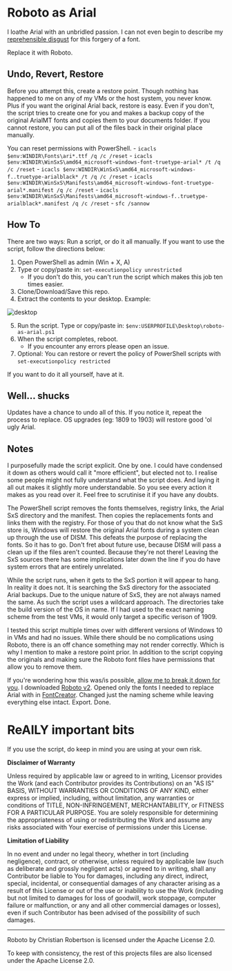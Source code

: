 # Roboto as Arial

I loathe Arial with an unbridled passion. I can not even begin to describe my [reprehensible disgust](https://www.google.com/search?q=arial+is+bad) for this forgery of a font.

Replace it with Roboto.

## Undo, Revert, Restore

Before you attempt this, create a restore point. Though nothing has happened to me on any of my VMs or the host system, you never know. Plus if you want the original Arial back, restore is easy. Even if you don't, the script tries to create one for you and makes a backup copy of the original ArialMT fonts and copies them to your documents folder. If you cannot restore, you can put all of the files back in their original place manually.

You can reset permissions with PowerShell.
    - `icacls $env:WINDIR\Fonts\ari*.ttf /q /c /reset`
    - `icacls $env:WINDIR\WinSxS\amd64_microsoft-windows-font-truetype-arial* /t /q /c /reset`
    - `icacls $env:WINDIR\WinSxS\amd64_microsoft-windows-f..truetype-arialblack* /t /q /c /reset`
    - `icacls $env:WINDIR\WinSxS\Manifests\amd64_microsoft-windows-font-truetype-arial*.manifest /q /c /reset`
    - `icacls $env:WINDIR\WinSxS\Manifests\amd64_microsoft-windows-f..truetype-arialblack*.manifest /q /c /reset`
    - `sfc /sannow`

## How To

There are two ways: Run a script, or do it all manually. If you want to use the script, follow the directions below:

1. Open PowerShell as admin (Win + X, A)
2. Type or copy/paste in: `set-executionpolicy unrestricted`
    - If you don't do this, you can't run the script which makes this job ten times easier.
3. Clone/Download/Save this repo.
4. Extract the contents to your desktop. Example:

![desktop](https://i.imgur.com/efgsOKH.png)

5. Run the script. Type or copy/paste in: `$env:USERPROFILE\Desktop\roboto-as-arial.ps1`
6. When the script completes, reboot.
    - If you encounter any errors please open an issue.
7. Optional: You can restore or revert the policy of PowerShell scripts with `set-executionpolicy restricted`

If you want to do it all yourself, have at it.

## Well... shucks

Updates have a chance to undo all of this. If you notice it, repeat the process to replace. OS upgrades (eg: 1809 to 1903) will restore good 'ol ugly Arial.

## Notes

I purposefully made the script explicit. One by one. I could have condensed it down as others would call it "more efficient", but elected not to. I realise some people might not fully understand what the script does. And laying it all out makes it slightly more understandable. So you see every action it makes as you read over it. Feel free to scrutinise it if you have any doubts.

The PowerShell script removes the fonts themselves, registry links, the Arial SxS directory and the manifest. Then copies the replacements fonts and links them with the registry. For those of you that do not know what the SxS store is, Windows will restore the original Arial fonts during a system clean up through the use of DISM. This defeats the purpose of replacing the fonts. So it has to go. Don't fret about future use, because DISM will pass a clean up if the files aren't counted. Because they're not there! Leaving the SxS sources there has some implications later down the line if you do have system errors that are entirely unrelated.

While the script runs, when it gets to the SxS portion it will appear to hang. In reality it does not. It is searching the SxS directory for the associated Arial backups. Due to the unique nature of SxS, they are not always named the same. As such the script uses a wildcard approach. The directories take the build version of the OS in name. If I had used to the exact naming scheme from the test VMs, it would only target a specific verison of 1909.

I tested this script multiple times over with different versions of Windows 10 in VMs and had no issues. While there should be no complications using Roboto, there is an off chance something may not render correctly. Which is why I mention to make a restore point prior. In addition to the script copying the originals and making sure the Roboto font files have permissions that allow you to remove them.

If you're wondering how this was/is possible, [allow me to break it down for you](https://getyarn.io/yarn-clip/75e5f36f-f484-4cc7-bc8d-d59c1cc0a4bb). I downloaded [Roboto v2](https://fonts.google.com/specimen/Roboto). Opened only the fonts I needed to replace Arial with in [FontCreator](https://www.high-logic.com/font-editor/fontcreator). Changed just the naming scheme while leaving everything else intact. Export. Done.

# ReAlLY important bits

If you use the script, do keep in mind you are using at your own risk.

__Disclaimer of Warranty__

Unless required by applicable law or agreed to in writing, Licensor provides the Work (and each Contributor provides its Contributions) on an "AS IS" BASIS, WITHOUT WARRANTIES OR CONDITIONS OF ANY KIND, either express or implied, including, without limitation, any warranties or conditions of TITLE, NON-INFRINGEMENT, MERCHANTABILITY, or FITNESS FOR A PARTICULAR PURPOSE. You are solely responsible for determining the appropriateness of using or redistributing the Work and assume any risks associated with Your exercise of permissions under this License.

__Limitation of Liability__

In no event and under no legal theory, whether in tort (including negligence), contract, or otherwise, unless required by applicable law (such as deliberate and grossly negligent acts) or agreed to in writing, shall any Contributor be liable to You for damages, including any direct, indirect, special, incidental, or consequential damages of any character arising as a result of this License or out of the use or inability to use the Work (including but not limited to damages for loss of goodwill, work stoppage, computer failure or malfunction, or any and all other commercial damages or losses), even if such Contributor has been advised of the possibility of such damages.

---

Roboto by Christian Robertson is licensed under the Apache License 2.0.

To keep with consistency, the rest of this projects files are also licensed under the Apache License 2.0.
